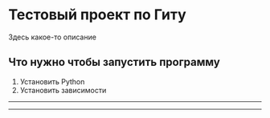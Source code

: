 # Тестовый проект по Гиту

Здесь какое-то описание

## Что нужно чтобы запустить программу

1. Установить Python
2. Установить зависимости

-------------------------------
-------------------------------
